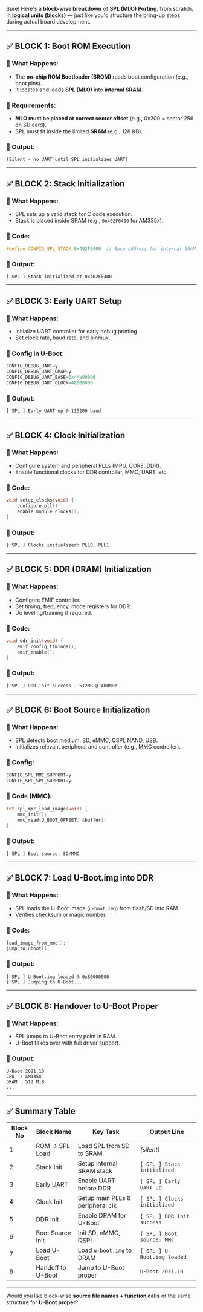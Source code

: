 Sure! Here's a **block-wise breakdown** of **SPL (MLO) Porting**, from scratch, in **logical units (blocks)** — just like you'd structure the bring-up steps during actual board development.

---

## ✅ **BLOCK 1: Boot ROM Execution**

### 🔸 What Happens:

* The **on-chip ROM Bootloader (BROM)** reads boot configuration (e.g., boot pins).
* It locates and loads **SPL (MLO)** into **internal SRAM**.

### 🔸 Requirements:

* **MLO must be placed at correct sector offset** (e.g., 0x200 = sector 256 on SD card).
* SPL must fit inside the limited **SRAM** (e.g., 128 KB).

### 🔸 Output:

```
(Silent - no UART until SPL initializes UART)
```

---

## ✅ **BLOCK 2: Stack Initialization**

### 🔸 What Happens:

* SPL sets up a valid stack for C code execution.
* Stack is placed inside SRAM (e.g., `0x402F0400` for AM335x).

### 🔸 Code:

```c
#define CONFIG_SPL_STACK 0x402F0400  // Base address for internal SRAM
```

### 🔸 Output:

```
[ SPL ] Stack initialized at 0x402F0400
```

---

## ✅ **BLOCK 3: Early UART Setup**

### 🔸 What Happens:

* Initialize UART controller for early debug printing.
* Set clock rate, baud rate, and pinmux.

### 🔸 Config in U-Boot:

```c
CONFIG_DEBUG_UART=y
CONFIG_DEBUG_UART_OMAP=y
CONFIG_DEBUG_UART_BASE=0x44e09000
CONFIG_DEBUG_UART_CLOCK=48000000
```

### 🔸 Output:

```
[ SPL ] Early UART up @ 115200 baud
```

---

## ✅ **BLOCK 4: Clock Initialization**

### 🔸 What Happens:

* Configure system and peripheral PLLs (MPU, CORE, DDR).
* Enable functional clocks for DDR controller, MMC, UART, etc.

### 🔸 Code:

```c
void setup_clocks(void) {
    configure_pll();
    enable_module_clocks();
}
```

### 🔸 Output:

```
[ SPL ] Clocks initialized: PLL0, PLL1
```

---

## ✅ **BLOCK 5: DDR (DRAM) Initialization**

### 🔸 What Happens:

* Configure EMIF controller.
* Set timing, frequency, mode registers for DDR.
* Do leveling/training if required.

### 🔸 Code:

```c
void ddr_init(void) {
    emif_config_timings();
    emif_enable();
}
```

### 🔸 Output:

```
[ SPL ] DDR Init success - 512MB @ 400MHz
```

---

## ✅ **BLOCK 6: Boot Source Initialization**

### 🔸 What Happens:

* SPL detects boot medium: SD, eMMC, QSPI, NAND, USB.
* Initializes relevant peripheral and controller (e.g., MMC controller).

### 🔸 Config:

```c
CONFIG_SPL_MMC_SUPPORT=y
CONFIG_SPL_SPI_SUPPORT=y
```

### 🔸 Code (MMC):

```c
int spl_mmc_load_image(void) {
    mmc_init();
    mmc_read(U_BOOT_OFFSET, &buffer);
}
```

### 🔸 Output:

```
[ SPL ] Boot source: SD/MMC
```

---

## ✅ **BLOCK 7: Load U-Boot.img into DDR**

### 🔸 What Happens:

* SPL loads the U-Boot image (`u-boot.img`) from flash/SD into RAM.
* Verifies checksum or magic number.

### 🔸 Code:

```c
load_image_from_mmc();
jump_to_uboot();
```

### 🔸 Output:

```
[ SPL ] U-Boot.img loaded @ 0x80000000
[ SPL ] Jumping to U-Boot...
```

---

## ✅ **BLOCK 8: Handover to U-Boot Proper**

### 🔸 What Happens:

* SPL jumps to U-Boot entry point in RAM.
* U-Boot takes over with full driver support.

### 🔸 Output:

```
U-Boot 2021.10
CPU  : AM335x
DRAM : 512 MiB
...
```

---

## ✅ Summary Table

| Block No | Block Name        | Key Task                         | Output Line                  |
| -------- | ----------------- | -------------------------------- | ---------------------------- |
| 1        | ROM → SPL Load    | Load SPL from SD to SRAM         | *(silent)*                   |
| 2        | Stack Init        | Setup internal SRAM stack        | `[ SPL ] Stack initialized`  |
| 3        | Early UART        | Enable UART before DDR           | `[ SPL ] Early UART up`      |
| 4        | Clock Init        | Setup main PLLs & peripheral clk | `[ SPL ] Clocks initialized` |
| 5        | DDR Init          | Enable DRAM for U-Boot           | `[ SPL ] DDR Init success`   |
| 6        | Boot Source Init  | Init SD, eMMC, QSPI              | `[ SPL ] Boot source: MMC`   |
| 7        | Load U-Boot       | Load `u-boot.img` to DRAM        | `[ SPL ] U-Boot.img loaded`  |
| 8        | Handoff to U-Boot | Jump to U-Boot proper            | `U-Boot 2021.10`             |

---

Would you like block-wise **source file names + function calls** or the same structure for **U-Boot proper**?
